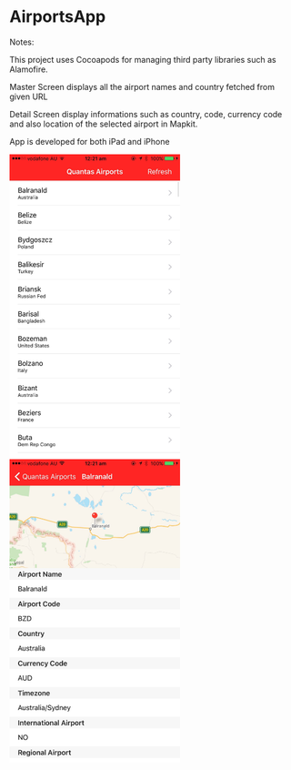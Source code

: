 # AirportsApp
Notes:

 This project uses Cocoapods for managing third party libraries such as Alamofire.
 
 Master Screen displays all the airport names and country fetched from given URL
 
 Detail Screen display informations such as country, code, currency code and also location of the selected airport in Mapkit.
 
 App is developed for both iPad and iPhone
 
<img src="https://github.com/kumaranvaheesan/AirportsApp/blob/master/Screenshots/Master.jpg" width="300">
<img src="https://github.com/kumaranvaheesan/AirportsApp/blob/master/Screenshots/Detail.jpg" width="300">




